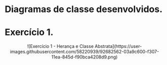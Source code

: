 # Diagramas de classe desenvolvidos.

# Exercício 1.

<center> ![Exercício 1 - Herança e Classe Abstrata](https://user-images.githubusercontent.com/58220939/92682562-03a9c600-f307-11ea-845d-f90bca4208d9.png) </center>
